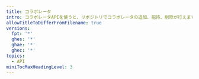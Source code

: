 ```yaml
---
title: コラボレータ
intro: コラボレータAPIを使うと、リポジトリでコラボレータの追加、招待、削除が行えます。
allowTitleToDifferFromFilename: true
versions:
  fpt: '*'
  ghes: '*'
  ghae: '*'
  ghec: '*'
topics:
  - API
miniTocMaxHeadingLevel: 3
---
```


<!--
  Operations are automatically generated. Markdown for this page is located in data/reusables/rest-reference/collaborators
-->
